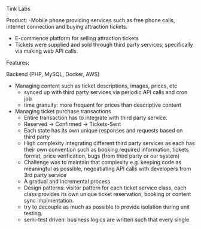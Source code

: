 Tink Labs

Product:
-Mobile phone providing services such as free phone calls, internet connection and buying attraction tickets.
- E-commence platform for selling attraction tickets
- Tickets were supplied and sold through third party services, specifically via making web API calls.

Features:

Backend (PHP, MySQL, Docker, AWS)
- Managing content such as ticket descriptions, images, prices, etc
	- synced up with third party services via periodic API calls and cron job
	- time granuity: more frequent for prices than descriptive content
- Managing ticket purchase transactions
	-  Entire transaction has to integrate with third party service. 
	- Reserved -> Confirmed -> Tickets-Sent
	- Each state has its own unique responses and requests based on third party
	- High complexity integrating different third party services as each has their own convention such as booking required information, tickets format, price verification, bugs (from third party or our system)
	- Challenge was to maintain that complexity e.g. keeping code as meaningful as possible, negoatiating API calls with developers from 3rd party service
	- A gradual and incremental process
	- Design patterns: visitor pattern for each ticket service class, each class provides its own unique ticket reservation, booking or content sync implmentation.
	- try to decouple as much as possible to provide isolation during unit testing.
	- semi-test driven: business logics are written such that every single

<!--stackedit_data:
eyJoaXN0b3J5IjpbLTQzODQ0MTQ0NywxMTYxNTI1MDQ4XX0=
-->